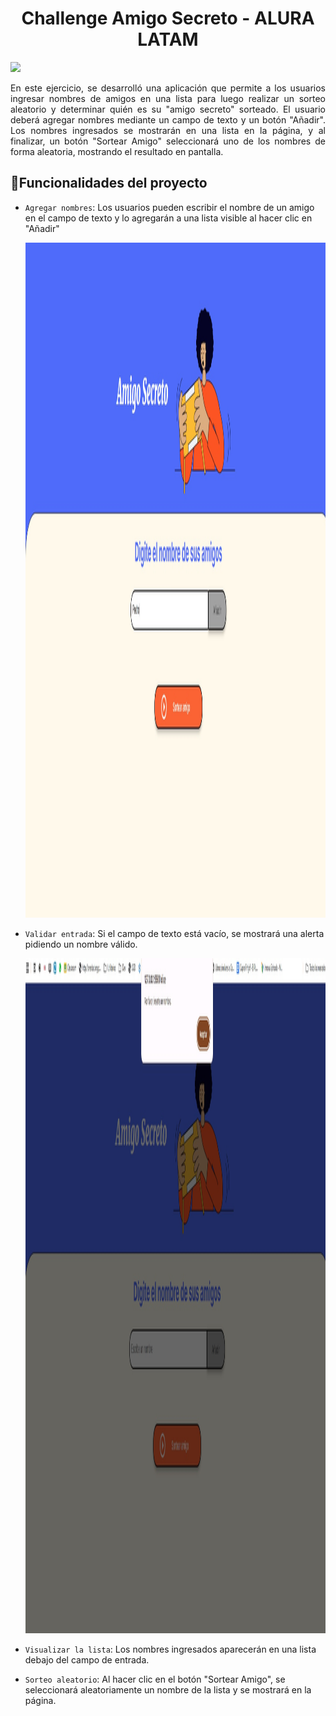 <h1 align="center"> Challenge Amigo Secreto - ALURA LATAM</h1>
<p align="left">
<img src="https://img.shields.io/badge/STATUS-EN%20DESARROLLO-green">
</p>
<p align="justify"> En este ejercicio, se desarrolló una aplicación que permite a los usuarios ingresar nombres de amigos en una lista para luego realizar un sorteo aleatorio y determinar quién es su "amigo secreto" sorteado. El usuario deberá agregar nombres mediante un campo de texto y un botón "Añadir". Los nombres ingresados se mostrarán en una lista en la página, y al finalizar, un botón "Sortear Amigo" seleccionará uno de los nombres de forma aleatoria, mostrando el resultado en pantalla.</p>

## :hammer:Funcionalidades del proyecto
- `Agregar nombres`: Los usuarios pueden escribir el nombre de un amigo en el campo de texto y lo agregarán a una lista visible al hacer clic en "Añadir"
  
    <img width="1920" height="1080" alt="image" src="img/Paso1.jpg" />
    
- `Validar entrada`: Si el campo de texto está vacío, se mostrará una alerta pidiendo un nombre válido.
  
   <img width="1920" height="1080" alt="image" src="img/Paso2.jpg" />
    
- `Visualizar la lista`: Los nombres ingresados aparecerán en una lista debajo del campo de entrada.
- `Sorteo aleatorio`: Al hacer clic en el botón "Sortear Amigo", se seleccionará aleatoriamente un nombre de la lista y se mostrará en la página.


